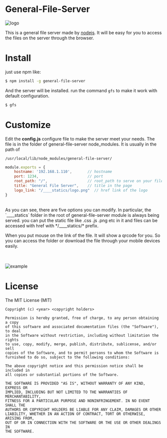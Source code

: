 General-File-Server
=============

![logo](https://raw.githubusercontent.com/timqi/general-file-server/master/____statics/logo.png)

This is a general file server made by [nodejs](http://nodejs.org). It will be easy for you to access the files on the server through the browser.

Install
=============

just use npm like:

```bash
$ npm install -g general-file-server
```

And the server will be installed. run the command `gfs` to make it work with default configuration.

```bash
$ gfs
```

Customize
=============

Edit the **config.js** configure file to make the server meet your needs. The file is in the folder of general-file-server node_modules. It is usually in the path of 

    /usr/local/lib/node_modules/general-file-server/

```javascript
module.exports = {
    hostname: '192.168.1.110',       // hostname
    port: 1234,                      // port
    root_path: "/",                  // root_path to serve on your file system 
    title: "General File Server",    // title in the page
    logo_link: "/____statics/logo.png"  // href link of the logo
}
```

<br/>
As you can see, there are five options you can modify. In particular, the `____statics` folder in the root of general-file-server module is always being served. you can put the static file like .css .js .png etc in it and files can be accessed with href with */____statics/* prefix.

When you put mouse on the link of the file. It will show a qrcode for you. So you can access the folder or download the file through your mobile devices easily.
<br/><br/><br/>

![example](https://raw.githubusercontent.com/timqi/general-file-server/master/____statics/example.png)

License
=============

The MIT License (MIT)

    Copyright (c) <year> <copyright holders>

    Permission is hereby granted, free of charge, to any person obtaining a copy
    of this software and associated documentation files (the "Software"), to deal
    in the Software without restriction, including without limitation the rights
    to use, copy, modify, merge, publish, distribute, sublicense, and/or sell
    copies of the Software, and to permit persons to whom the Software is
    furnished to do so, subject to the following conditions:

    The above copyright notice and this permission notice shall be included in
    all copies or substantial portions of the Software.

    THE SOFTWARE IS PROVIDED "AS IS", WITHOUT WARRANTY OF ANY KIND, EXPRESS OR
    IMPLIED, INCLUDING BUT NOT LIMITED TO THE WARRANTIES OF MERCHANTABILITY,
    FITNESS FOR A PARTICULAR PURPOSE AND NONINFRINGEMENT. IN NO EVENT SHALL THE
    AUTHORS OR COPYRIGHT HOLDERS BE LIABLE FOR ANY CLAIM, DAMAGES OR OTHER
    LIABILITY, WHETHER IN AN ACTION OF CONTRACT, TORT OR OTHERWISE, ARISING FROM,
    OUT OF OR IN CONNECTION WITH THE SOFTWARE OR THE USE OR OTHER DEALINGS IN
    THE SOFTWARE.
